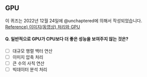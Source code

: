 ## GPU

이 퀴즈는 2022년 12월 24일에 @unchaptered에 의해서 작성되었습니다.  
[Reference) 이미지(동영상) 처리와 GPU](https://github.com/monthly-cs/2022-12/blob/main/GPU/1.%20%EC%9D%B4%EB%AF%B8%EC%A7%80(%EB%8F%99%EC%98%81%EC%83%81)%20%EC%B2%98%EB%A6%AC%EC%99%80%20GPU.md)  


#### Q. 일반적으로 GPU가 CPU보다 더 좋은 성능을 보여주지 않는 것은?

- [ ] 대규모 행렬 백터 연산
- [ ] 이미지 압축 처리
- [ ] 큰 수의 사칙 연산
- [ ] 빅데이터 분석 처리

